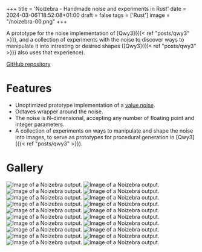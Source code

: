+++
title = 'Noizebra - Handmade noise and experiments in Rust'
date = 2024-03-06T18:52:08+01:00
draft = false
tags = ['Rust']
image = "/noizebra-00.png"
+++

A prototype for the noise implementation of [Qwy3]({{< ref "posts/qwy3" >}}), and a collection of experiments with the noise to discover ways to manipulate it into intresting or desired shapes ([Qwy3]({{< ref "posts/qwy3" >}}) also uses that experience).

<!--more-->

[GitHub repository](https://github.com/anima-libera/noizebra)

# Features

- Unoptimized prototype implementation of a [value noise](https://en.wikipedia.org/wiki/Value_noise).
- Octaves wrapper around the noise.
- The noise is N-dimensional, accepting any number of floating point and integer parameters.
- A collection of experiments on ways to manipulate and shape the noise into images, to serve as prototypes for procedural generation in [Qwy3]({{< ref "posts/qwy3" >}}).

# Gallery

![Image of a Noizebra output.](/noizebra-01.png)
![Image of a Noizebra output.](/noizebra-02.png)
![Image of a Noizebra output.](/noizebra-03.png)
![Image of a Noizebra output.](/noizebra-04.png)
![Image of a Noizebra output.](/noizebra-05.png)
![Image of a Noizebra output.](/noizebra-06.png)
![Image of a Noizebra output.](/noizebra-07.png)
![Image of a Noizebra output.](/noizebra-08.png)
![Image of a Noizebra output.](/noizebra-09.png)
![Image of a Noizebra output.](/noizebra-10.png)
![Image of a Noizebra output.](/noizebra-11.png)
![Image of a Noizebra output.](/noizebra-12.png)
![Image of a Noizebra output.](/noizebra-13.png)
![Image of a Noizebra output.](/noizebra-14.png)
![Image of a Noizebra output.](/noizebra-15.png)
![Image of a Noizebra output.](/noizebra-16.png)
![Image of a Noizebra output.](/noizebra-17.png)
![Image of a Noizebra output.](/noizebra-18.png)
![Image of a Noizebra output.](/noizebra-19.png)
![Image of a Noizebra output.](/noizebra-20.png)
